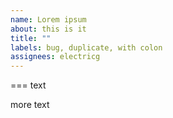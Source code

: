 ```yaml
---
name: Lorem ipsum
about: this is it
title: ""
labels: bug, duplicate, with colon
assignees: electricg
---
```








===
text

more text
